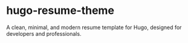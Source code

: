 # hugo-resume-theme
A clean, minimal, and modern resume template for Hugo, designed for developers and professionals.
